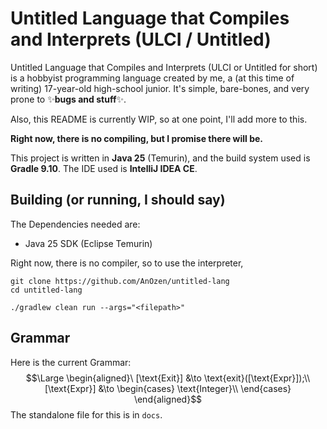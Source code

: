 # Untitled Language that Compiles and Interprets (ULCI / Untitled)

Untitled Language that Compiles and Interprets (ULCI or Untitled for short) is
a hobbyist programming language created
by me, a (at this time of writing) 17-year-old high-school junior.
It's simple, bare-bones, and very prone to &#10024;**bugs and stuff**&#10024;.

Also, this README is currently WIP, so at one point, I'll add more to this.

**Right now, there is no compiling, but I promise there will be.**

This project is written in **Java 25** (Temurin), and the build system used is **Gradle 9.10**. The IDE used is **IntelliJ IDEA CE**.

## Building (or running, I should say)

The Dependencies needed are:
* Java 25 SDK (Eclipse Temurin)

Right now, there is no compiler, so to use the interpreter,

    git clone https://github.com/AnOzen/untitled-lang
    cd untitled-lang

    ./gradlew clean run --args="<filepath>"

## Grammar

Here is the current Grammar:
$$\Large
\begin{aligned}\
[\text{Exit}] &\to \text{exit}([\text{Expr}]);\\
[\text{Expr}] &\to
\begin{cases}
\text{Integer}\\
\end{cases}
\end{aligned}$$
The standalone file for this is in `docs`.